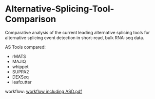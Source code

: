 # Alternative-Splicing-Tool-Comparison
Comparative analysis of the current leading alternative splicing tools for alternative splicing event detection in short-read, bulk RNA-seq data.

AS Tools compared:
- rMATS
- MAJIQ
- whippet
- SUPPA2
- DEXSeq
- leafcutter



workflow:
[workflow including ASD.pdf](https://github.com/user-attachments/files/21941423/workflow.including.ASD.pdf)

